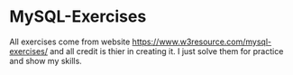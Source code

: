 # MySQL-Exercises
All exercises come from website https://www.w3resource.com/mysql-exercises/ and all credit is thier in creating it. I just solve them for practice and show my skills.

